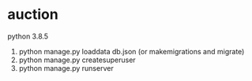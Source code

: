 # auction
python 3.8.5
1) python manage.py loaddata db.json (or makemigrations and migrate)
2) python manage.py createsuperuser
3) python manage.py runserver
